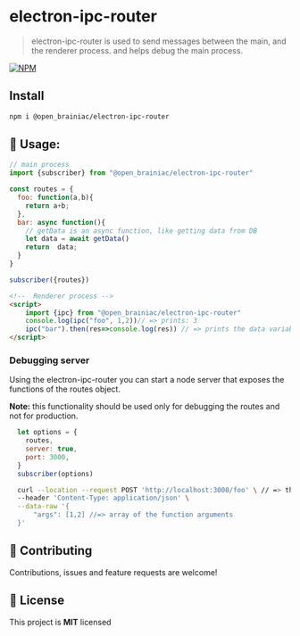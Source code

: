# electron-ipc-router
> electron-ipc-router is used to send messages between the main, and the renderer process.
> and helps debug the main process.    

[![NPM](https://img.shields.io/npm/v/@open_brainiac/electron-ipc-router.svg)](https://www.npmjs.com/package/@open_brainiac/electron-ipc-router) 

## Install
```bash
npm i @open_brainiac/electron-ipc-router
```
## 🚀 Usage:
```javascript
// main process
import {subscriber} from "@open_brainiac/electron-ipc-router"

const routes = {
  foo: function(a,b){
    return a+b;
  },
  bar: async function(){
    // getData is an async function, like getting data from DB
    let data = await getData()
    return  data;
  }
}

subscriber({routes})
```

```html
<!--  Renderer process -->
<script>
    import {ipc} from "@open_brainiac/electron-ipc-router"
    console.log(ipc("foo", 1,2))// => prints: 3
    ipc("bar").then(res=>console.log(res)) // => prints the data variable
</script>
```
### Debugging server
Using the electron-ipc-router you can start a node server that exposes the functions of the routes
object.

**Note:** this functionality should be used only for debugging the routes and not for production.

```javascript
  let options = {
    routes,
    server: true,
    port: 3000,
  }
  subscriber(options)
```

```bash
  curl --location --request POST 'http://localhost:3000/foo' \ // => the name of the function
  --header 'Content-Type: application/json' \
  --data-raw '{
      "args": [1,2] //=> array of the function arguments
  }'
```     
## 🤝 Contributing
Contributions, issues and feature requests are welcome!

## 📝 License
This project is **MIT** licensed

